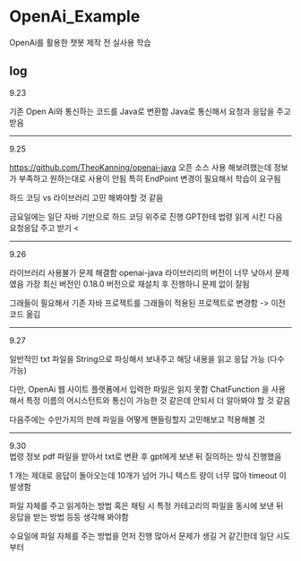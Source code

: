 # OpenAi_Example
OpenAi를 활용한 챗봇 제작 전 실사용 학습


## log
9.23

기존 Open Ai와 통신하는 코드를 Java로 변환함
Java로 통신해서 요청과 응답을 주고 받음

---
9.25

https://github.com/TheoKanning/openai-java
오픈 소스 사용 해보려했는데
정보가 부족하고 원하는대로 사용이 안됨
특히 EndPoint 변경이 필요해서 학습이 요구됨

하드 코딩 vs 라이브러리
고민 해봐야할 것 같음

금요일에는 일단 자바 기반으로 하드 코딩 위주로 진행
GPT한테 법령 읽게 시킨 다음 요청응답 주고 받기 <

---
9.26     

라이브러리 사용불가 문제 해결함
openai-java 라이브러리의 버전이 너무 낮아서 문제였음
가장 최신 버전인 0.18.0 버전으로 재설치 후 진행하니 문제 없이 잘됨

그래들이 필요해서 기존 자바 프로젝트를 그래들이 적용된 프로젝트로 변경함 -> 이전 코드 옮김

---
9.27

일반적인 txt 파일을 String으로 파싱해서 보내주고
해당 내용을 읽고 응답 가능 (다수 가능)

다만, OpenAi 웹 사이트 플랫폼에서 입력한 파일은 읽지 못함
ChatFunction 을 사용해서 특정 이름의 어시스턴트와 통신이 가능한 것 같은데
안되서 더 알아봐야 할 것 같음

다음주에는
수만가지의 판례 파일을 어떻게 핸들링할지 고민해보고 적용해볼 것

---
9.30       
법령 정보 pdf 파일을 받아서 txt로 변환 후 gpt에게 보낸 뒤 질의하는 방식 진행했음

1 개는 제대로 응답이 돌아오는데
10개가 넘어 가니 텍스트 량이 너무 많아 timeout 이 발생함

파일 자체를 주고 읽게하는 방법
혹은 채팅 시 특정 카테고리의 파일을 동시에 보낸 뒤 응답을 받는 방법
등등 생각해 봐야함

수요일에 파일 자체를 주는 방법을 먼저 진행
많아서 문제가 생길 거 같긴한데 일단 시도부터
